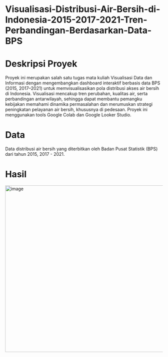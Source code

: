 # Visualisasi-Distribusi-Air-Bersih-di-Indonesia-2015-2017-2021-Tren-Perbandingan-Berdasarkan-Data-BPS

# Deskripsi Proyek
Proyek ini merupakan salah satu tugas mata kuliah Visualisasi Data dan Informasi dengan mengembangkan dashboard interaktif berbasis data BPS (2015, 2017–2021) untuk memvisualisasikan pola distribusi akses air bersih di Indonesia. Visualisasi mencakup tren perubahan, kualitas air, serta perbandingan antarwilayah, sehingga dapat membantu pemangku kebijakan memahami dinamika permasalahan dan merumuskan strategi peningkatan pelayanan air bersih, khususnya di pedesaan. Proyek ini menggunakan tools Google Colab dan Google Looker Studio.

# Data
Data distribusi air bersih yang diterbitkan oleh Badan Pusat Statistik (BPS) dari tahun 2015, 2017 - 2021.

# Hasil
<img width="707" height="534" alt="image" src="https://github.com/user-attachments/assets/2579402e-708d-4d34-a210-53ea9b53b299" />


